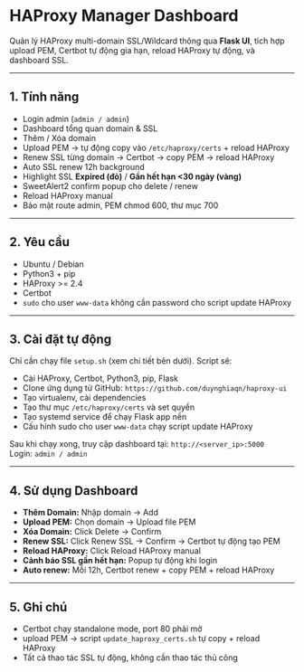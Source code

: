 # HAProxy Manager Dashboard

Quản lý HAProxy multi-domain SSL/Wildcard thông qua **Flask UI**, tích hợp upload PEM, Certbot tự động gia hạn, reload HAProxy tự động, và dashboard SSL.

---

## 1. Tính năng

- Login admin (`admin / admin`)  
- Dashboard tổng quan domain & SSL  
- Thêm / Xóa domain  
- Upload PEM → tự động copy vào `/etc/haproxy/certs` + reload HAProxy  
- Renew SSL từng domain → Certbot → copy PEM → reload HAProxy  
- Auto SSL renew 12h background  
- Highlight SSL **Expired (đỏ)** / **Gần hết hạn <30 ngày (vàng)**  
- SweetAlert2 confirm popup cho delete / renew  
- Reload HAProxy manual  
- Bảo mật route admin, PEM chmod 600, thư mục 700  

---

## 2. Yêu cầu

- Ubuntu / Debian  
- Python3 + pip  
- HAProxy >= 2.4  
- Certbot  
- `sudo` cho user `www-data` không cần password cho script update HAProxy  

---

## 3. Cài đặt tự động

Chỉ cần chạy file `setup.sh` (xem chi tiết bên dưới). Script sẽ:

- Cài HAProxy, Certbot, Python3, pip, Flask  
- Clone ứng dụng từ GitHub: `https://github.com/duynghiaqn/haproxy-ui`  
- Tạo virtualenv, cài dependencies  
- Tạo thư mục `/etc/haproxy/certs` và set quyền  
- Tạo systemd service để chạy Flask app nền  
- Cấu hình sudo cho user `www-data` chạy script update HAProxy  

Sau khi chạy xong, truy cập dashboard tại: `http://<server_ip>:5000`  
Login: `admin / admin`  

---

## 4. Sử dụng Dashboard

- **Thêm Domain:** Nhập domain → Add  
- **Upload PEM:** Chọn domain → Upload file PEM  
- **Xóa Domain:** Click Delete → Confirm  
- **Renew SSL:** Click Renew SSL → Confirm → Certbot tự động tạo PEM  
- **Reload HAProxy:** Click Reload HAProxy manual  
- **Cảnh báo SSL gần hết hạn:** Popup tự động khi login  
- **Auto renew:** Mỗi 12h, Certbot renew + copy PEM + reload HAProxy  

---

## 5. Ghi chú

- Certbot chạy standalone mode, port 80 phải mở  
- upload PEM → script `update_haproxy_certs.sh` tự copy + reload HAProxy  
- Tất cả thao tác SSL tự động, không cần thao tác thủ công
